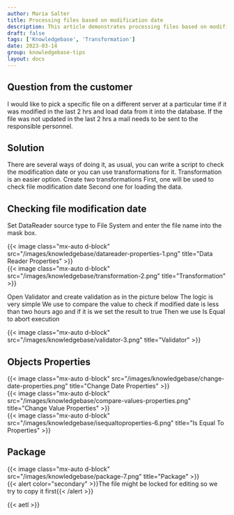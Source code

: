 ```yaml
---
author: Maria Salter
title: Processing files based on modification date
description: This article demonstrates processing files based on modification date
draft: false
tags: ['Knowledgebase', 'Transformation']
date: 2023-03-14
group: knowledgebase-tips
layout: docs
---
```


## Question from the customer

I would like to pick a specific file on a different server at a particular time if it was modified in the last 2 hrs and load data from it into the database. If the file was not updated in the last 2 hrs a mail needs to be sent to the responsible personnel.

## Solution

There are several ways of doing it, as usual, you can write a script to check the modification date or you can use transformations for it. Transformation is an easier option. Create two transformations First, one will be used to check file modification date Second one for loading the data.

## Checking file modification date

Set DataReader source type to File System and enter the file name into the mask box.

{{< image class="mx-auto d-block"  src="/images/knowledgebase/datareader-properties-1.png" title="Data Reader Properties" >}}
\
{{< image class="mx-auto d-block"  src="/images/knowledgebase/transformation-2.png" title="Transformation" >}}

Open Validator and create validation as in the picture below The logic is very simple We use to compare the value to check if modified date is less than two hours ago and if it is we set the result to true Then we use Is Equal to abort execution

{{< image class="mx-auto d-block"  src="/images/knowledgebase/validator-3.png" title="Validator" >}}

## Objects Properties

{{< image class="mx-auto d-block"  src="/images/knowledgebase/change-date-properties.png" title="Change Date Properties" >}}
\
{{< image class="mx-auto d-block"  src="/images/knowledgebase/compare-values-properties.png" title="Change Value Properties" >}}
\
{{< image class="mx-auto d-block"  src="/images/knowledgebase/isequaltoproperties-6.png" title="Is Equal To Properties" >}}

## Package

{{< image class="mx-auto d-block"  src="/images/knowledgebase/package-7.png" title="Package" >}}
\
{{< alert color="secondary" >}}The file might be locked for editing so we try to copy it first{{< /alert >}}

{{< aetl >}}
